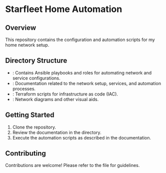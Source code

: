 # Starfleet Home Automation

## Overview
This repository contains the configuration and automation scripts for my home network setup.

## Directory Structure
- : Contains Ansible playbooks and roles for automating network and service configurations.
- : Documentation related to the network setup, services, and automation processes.
- : Terraform scripts for infrastructure as code (IAC).
- : Network diagrams and other visual aids.

## Getting Started
1. Clone the repository.
2. Review the documentation in the  directory.
3. Execute the automation scripts as described in the documentation.

## Contributing
Contributions are welcome! Please refer to the  file for guidelines.
